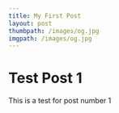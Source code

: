```yaml
---
title: My First Post
layout: post
thumbpath: /images/og.jpg
imgpath: /images/og.jpg
---
```


# Test Post 1

This is a test for post number 1
